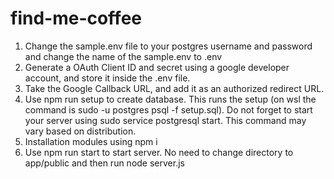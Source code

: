 # find-me-coffee

1. Change the sample.env file to your postgres username and password and change the name of the sample.env to .env
2. Generate a OAuth Client ID and secret using a google developer account, and store it inside the .env file.
3. Take the Google Callback URL, and add it as an authorized redirect URL.
4. Use npm run setup to create database. This runs the setup (on wsl the command is sudo -u postgres psql -f setup.sql). Do not forget to start your server using sudo service postgresql start. This command may vary based on distribution.
5. Installation modules using npm i
6. Use npm run start to start server. No need to change directory to app/public and then run node server.js
